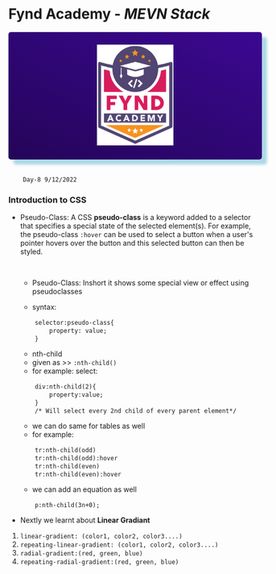 # Fynd Academy - _MEVN Stack_

<center>

<div style="padding:25px 0 25px 0 ;background: linear-gradient(25deg, #000000, #5d0ce4);background-size: 400% 400%;color:#fff;border-radius:5px;box-shadow: 10px 10px 5px lightblue;">

<img style="background:transparent" src="../assets/6037ed523cde7f1958341705_logo-removebg-preview.png" height="200"/>


</div>
</center>
<br/>

        Day-8 9/12/2022

### Introduction to CSS 

* Pseudo-Class: 
  A CSS **pseudo-class** is a keyword added to a selector that specifies a special state of the selected element(s). For example, the pseudo-class `:hover` can be used to select a button when a user's pointer hovers over the button and this selected button can then be styled. 

    <br>


    * Pseudo-Class: Inshort it shows some special view or effect using pseudoclasses

    * syntax: 
    ```
        selector:pseudo-class{
            property: value;
        }
    ```
    * nth-child
    * given as >> `:nth-child()`
    * for example: select:
    ```
        div:nth-child(2){
            property:value;
        }
        /* Will select every 2nd child of every parent element*/
    ```
    * we can do same for tables as well
    * for example: 
    ```
        tr:nth-child(odd)
        tr:nth-child(odd):hover
        tr:nth-child(even)
        tr:nth-child(even):hover
    ```
    * we can add an equation as well
    ```
        p:nth-child(3n+0);
    ```
* Nextly we learnt about **Linear Gradiant**

1. `linear-gradient: (color1, color2, color3....)`
2. `repeating-linear-gradient: (color1, color2, color3....)`
3. `radial-gradient:(red, green, blue)`
4. `repeating-radial-gradient:(red, green, blue)`